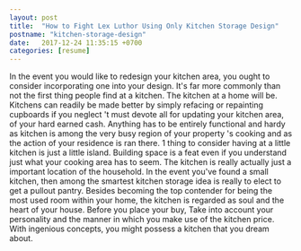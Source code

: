 ```yaml
---
layout: post
title:  "How to Fight Lex Luthor Using Only Kitchen Storage Design"
postname: "kitchen-storage-design"
date:   2017-12-24 11:35:15 +0700
categories: [resume]
---
```

In the event you would like to redesign your kitchen area, you ought to consider incorporating one into your design. It's far more commonly than not the first thing people find at a kitchen. The kitchen at a home will be. Kitchens can readily be made better by simply refacing or repainting cupboards if you neglect 't must devote all for updating your kitchen area, of your hard earned cash. Anything has to be entirely functional and hardy as kitchen is among the very busy region of your property 's cooking and as the action of your residence is ran there. 1 thing to consider having at a little kitchen is just a little island. Building space is a feat even if you understand just what your cooking area has to seem. The kitchen is really actually just a important location of the household. In the event you've found a small kitchen, then among the smartest kitchen storage idea is really to elect to get a pullout pantry. Besides becoming the top contender for being the most used room within your home, the kitchen is regarded as soul and the heart of your house. Before you place your buy, Take into account your personality and the manner in which you make use of the kitchen price. With ingenious concepts, you might possess a kitchen that you dream about.
